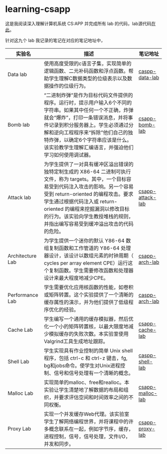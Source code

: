 # learning-csapp


这是我阅读深入理解计算机系统 CS:APP 并完成所有 lab 的代码，lab源代码[在此](http://csapp.cs.cmu.edu/3e/labs.html)。

针对这九个 lab 我记录的笔记在对应的笔记地址中，

实验名| 描述 | 笔记地址
--- | --- | ---
Data lab | 使用高度受限的c语言子集，实现简单的逻辑函数、二元补码函数和浮点函数。帮助学生理解C数据类型的位级表示以及数据操作的位级行为。| [caspp-data-lab](https://qifanwang.github.io/labs/2021/05/06/csapp-data-lab/)
Bomb lab | “二进制炸弹”是作为目标代码文件提供的程序。运行时，提示用户输入6个不同的字符串。如果其中任何一个不正确，炸弹就会“爆炸”，打印一条错误消息，并将事件记录到积分服务器上。学生必须通过分解和逆向工程程序来“拆除”他们自己的独特炸弹，以确定6个字符串应该是什么。该实验教学生理解汇编语言，并强迫他们学习如何使用调试器。 | [csapp-bomb-lab](https://qifanwang.github.io/labs/2021/05/07/csapp-bomb-lab/)
Attack lab | 为学生提供了一对具有缓冲区溢出错误的独特定制生成的 X86-64 二进制可执行文件，称为 targets。其中，一个目标容易受到代码注入攻击的影响。另一个容易受到 return-oriented 的编程攻击。要求学生通过根据代码注入或 return-oriented 的编程来挖掘漏洞以修改目标的行为。该实验向学生教授堆栈的规则，并指出编写容易受到缓冲溢出攻击的代码的危险。 | [csapp-attack-lab](https://qifanwang.github.io/labs/2021/05/11/csapp-attack-lab/)
Architecture Lab | 为学生提供一个迷你的默认 Y86-64 数组复制函数和工作管道的 Y86-64 处理器设计，该设计以数组元素的时钟周期（ cycles per array element CPE）运行这个复制函数。学生需要修改函数和处理器设计来最大程度地减少CPE。 | [csapp-arch-lab](https://qifanwang.github.io/labs/2021/05/23/csapp-arch-lab/)
Performance Lab | 学生需要优化应用核函数的性能，如卷积或矩阵转置。这个实验提供了一个清晰的缓存属性的演示，并为他们提供了低级程序优化的经验。 | [caspp-arch-lab](https://qifanwang.github.io/labs/2021/05/23/csapp-arch-lab/)
Cache Lab | 学生编写一个通用的缓存模拟器，然后优化一个小的矩阵转置核，以最大限度地减少模拟缓存的失败次数。本实验室使用Valgrind工具生成地址跟踪。 | [csapp-cache-lab](https://qifanwang.github.io/labs/2021/06/11/csapp-cache-lab/)
Shell Lab | 学生实现具有作业控制的简单 Unix shell 程序，包括 ctrl-c 和 ctrl-z 键击，fg, bg和jobs命令。使学生对Unix进程控制、信号和信号处理有一个清晰的概念。| [caspp-shell-lab](https://qifanwang.github.io/labs/2021/06/15/csapp-shell-lab/)
Malloc Lab | 实现简单的malloc、free和realloc。本实验让学生清楚地了解数据的布局和组织，并要求评估空间和时间效率之间的不同权衡。| [csapp-malloc-lab](https://qifanwang.github.io/labs/2021/10/08/csapp-malloc-lab/) 
Proxy Lab | 实现一个并发缓存Web代理。该实验室学生了解网络编程世界，并将课程中的许多概念联系在一起，例如字节序，缓存，进程控制，信号，信号处理，文件I/O，并发和同步。 | [csapp-proxy-lab](https://qifanwang.github.io/labs/2021/10/20/csapp-proxy-lab/)
